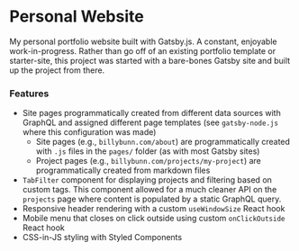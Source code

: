 # Personal Website

My personal portfolio website built with Gatsby.js. A constant, enjoyable work-in-progress. Rather than go off of an existing portfolio template or starter-site, this project was started with a bare-bones Gatsby site and built up the project from there.

### Features
- Site pages programmatically created from different data sources with GraphQL and assigned different page templates (see `gatsby-node.js` where this configuration was made)
   - Site pages (e.g., `billybunn.com/about`) are programmatically created with `.js` files in the `pages/` folder (as with most Gatsby sites)
   - Project pages (e.g., `billybunn.com/projects/my-project`) are programmatically created from markdown files
- `TabFilter` component for displaying projects and filtering based on custom tags. This component allowed for a much cleaner API on the `projects` page where content is populated by a static GraphQL query.
- Responsive header rendering with a custom `useWindowSize` React hook
- Mobile menu that closes on click outside using custom `onClickOutside` React hook
- CSS-in-JS styling with Styled Components
